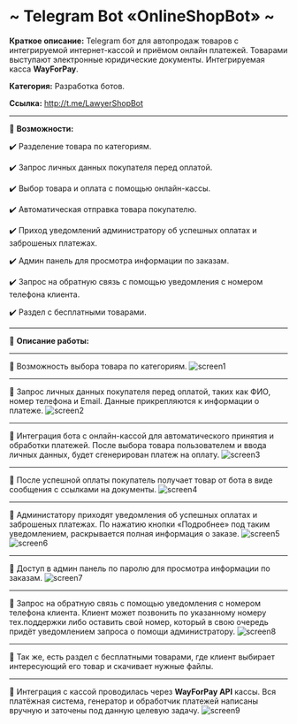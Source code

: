# ~ Telegram Bot «OnlineShopBot» ~

**Краткое описание:** Telegram бот для автопродаж товаров с интегрируемой интернет-кассой и приёмом онлайн платежей.
Товарами выступают электронные юридические документы. Интегрируемая касса **WayForPay**.

**Категория:** Разработка ботов.

**Ссылка:** http://t.me/LawyerShopBot

-----------------------------------

🔻 **Возможности:**

✔️ Разделение товара по категориям.

✔️ Запрос личных данных покупателя перед оплатой.

✔️ Выбор товара и оплата с помощью онлайн-кассы.

✔️ Автоматическая отправка товара покупателю.

✔️ Приход уведомлений администратору об успешных оплатах и заброшеных платежах.

✔️ Админ панель для просмотра информации по заказам.

✔️ Запрос на обратную связь с помощью уведомления с номером телефона клиента.

✔️ Раздел с бесплатными товарами.

-----------------------------------

🔻 **Описание работы:**

-----------------------------------

🔹 Возможность выбора товара по категориям.
![screen1](https://github.com/LexaCoronos/OnlineShopBot/blob/master/img/Products.png)

-----------------------------------

🔹 Запрос личных данных покупателя перед оплатой, таких как ФИО, номер телефона и Email. Данные прикрепляются к информации о платеже.
![screen2](https://github.com/LexaCoronos/OnlineShopBot/blob/master/img/PrepareOrder.png)

-----------------------------------

🔹 Интеграция бота с онлайн-кассой для автоматического принятия и обработки платежей.
После выбора товара пользователем и ввода личных данных, будет сгенерирован платеж на оплату.
![screen3](https://github.com/LexaCoronos/OnlineShopBot/blob/master/img/PaymentSystem.png)

-----------------------------------

🔹 После успешной оплаты покупатель получает товар от бота в виде сообщения с ссылками на документы.
![screen4](https://github.com/LexaCoronos/OnlineShopBot/blob/master/img/ItemOfSuccessPay.png)

-----------------------------------

🔹 Администатору приходят уведомления об успешных оплатах и заброшеных платежах.
По нажатию кнопки «Подробнее» под таким уведомлением, раскрывается полная информация о заказе.
![screen5](https://github.com/LexaCoronos/OnlineShopBot/blob/master/img/OrderSuccess.png)
![screen6](https://github.com/LexaCoronos/OnlineShopBot/blob/master/img/OrderNoSuccess.png)

-----------------------------------

🔹 Доступ в админ панель по паролю для просмотра информации по заказам.
![screen7](https://github.com/LexaCoronos/OnlineShopBot/blob/master/img/AdminPanel.png)

-----------------------------------

🔹 Запрос на обратную связь с помощью уведомления с номером телефона клиента.
Клиент может позвонить по указанному номеру тех.поддержки либо оставить свой номер, который в свою очередь придёт уведомлением запроса о помощи администратору.
![screen8](https://github.com/LexaCoronos/OnlineShopBot/blob/master/img/QueryRecall.png)

-----------------------------------

🔹 Так же, есть раздел с бесплатными товарами, где клиент выбирает интересующий его товар и скачивает нужные файлы.

-----------------------------------

🔹 Интеграция с кассой проводилась через **WayForPay API** кассы. Вся платёжная система, генератор и обработчик платежей написаны вручную и заточены под данную целевую задачу.
![screen9](https://github.com/LexaCoronos/OnlineShopBot/blob/master/img/WayForPay.png)


